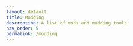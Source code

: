 ```yaml
---
layout: default
title: Modding
descroption: A list of mods and modding tools
nav_order: 5
permalink: /modding
---
```

<!-- 
{: .note }
> {: .opaque }
> 
> 
> 
-->
